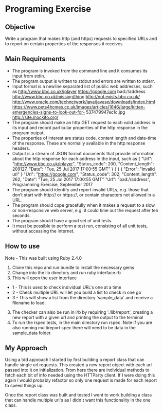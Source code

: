 # Programing Exercise

## Objective
Write a program that makes http (and https) requests to specified URLs and to report on certain properties of the responses it receives

## Main Requirements

* The program is invoked from the command line and it consumes its input from stdin.
* The program output is written to stdout and errors are written to stderr.
* Input format is a newline separated list of public web addresses, such as
http://www.bbc.co.uk/iplayer
https://google.com
bad://address
http://www.bbc.co.uk/missing/thing
http://not.exists.bbc.co.uk/
http://www.oracle.com/technetwork/java/javase/downloads/index.html https://www.pets4homes.co.uk/images/articles/1646/large/kitten-emergencies-signs-to-look-out-for- 537479947ec1c.jpg
http://site.mockito.org/
* The program should make an http GET request to each valid address in its input and record particular properties of the http response in the program output.
* The properties of interest are status code, content length and date-time of the response. These are normally available in the http response headers.
* Output is a stream of JSON format documents that provide information about the http response for each address in the input, such as
{
"Url": "http://www.bbc.co.uk/iplayer", "Status_code": 200,
"Content_length": 209127,
"Date": "Tue, 25 Jul 2017 17:00:55 GMT"
} {
} {
"Error": "invalid url" }
"Url": "https://google.com", "Status_code": 302,
"Content_length": 262,
"Date": "Tue, 25 Jul 2017 17:00:55 GMT"
"Url": "bad://address",
Programming Exercise, September 2017
* The program should identify and report invalid URLs, e.g. those that don't start with http:// or https://, or contain characters not allowed in a URL.
* The program should cope gracefully when it makes a request to a slow or non-responsive web server, e.g. it could time out the request after ten seconds.
* The program should have a good set of unit tests.
* It must be possible to perform a test run, consisting of all unit tests, without accessing the Internet.

## How to use

Note - This was built using Ruby 2.4.0

1. Clone this repo and run bundle to install the necessary gems
2. Change into the lib directory and run ruby interface.rb
3. This will open the user interface
* 1 - This is used to check individual URL's one at a time
* 2 - Check multiple URL will let you build a list to check in one go
* 3 - This will show a list from the directory 'sample_data' and receive a filename to load.
3. The checker can also be run in irb by requiring './lib/report', creating a new report with a given url and printing the output to the terminal
4. To run the rspec tests, in the main directory run rspec. Note if you are also running multireport spec there will need to be data in the sample_data folder.


## My Approach

Using a tdd approach I started by first building a report class that can handle single url requests.
This created a new report object with each url passed into it on initialization.
From here there are individual methods to fetch each bit of info needed using the HTTParty client. If I were doing this again I would probably refactor so only one request is made for each report to speed things up.

Once the report class was built and tested I went to work building a class that can handle multiple url's as I didn't want this functionality in the one class.

